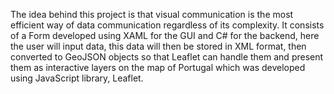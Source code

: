 The idea behind this project is that visual communication is the most efficient way of data communication regardless of its complexity.
It consists of a Form developed using XAML for the GUI and C# for the backend, here the user will input data, this data will then be stored in XML format, then converted to GeoJSON objects so that Leaflet can handle them and present them as interactive layers on the map of Portugal which was developed using JavaScript library, Leaflet.